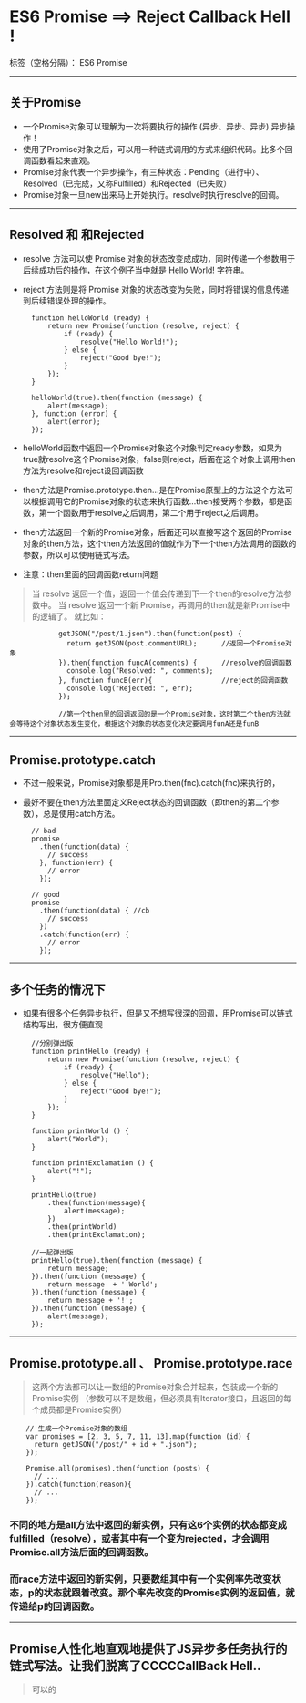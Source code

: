 ﻿# ES6 Promise ==>  Reject Callback Hell !

标签（空格分隔）： ES6 Promise

---

## 关于Promise
- 一个Promise对象可以理解为一次将要执行的操作 (异步、异步、异步) 异步操作！
- 使用了Promise对象之后，可以用一种链式调用的方式来组织代码。比多个回调函数看起来直观。
- Promise对象代表一个异步操作，有三种状态：Pending（进行中）、Resolved（已完成，又称Fulfilled）和Rejected（已失败）
- Promise对象一旦new出来马上开始执行。resolve时执行resolve的回调。


----------
## Resolved 和 和Rejected
- resolve 方法可以使 Promise 对象的状态改变成成功，同时传递一个参数用于后续成功后的操作，在这个例子当中就是 Hello World! 字符串。
- reject 方法则是将 Promise 对象的状态改变为失败，同时将错误的信息传递到后续错误处理的操作。

        function helloWorld (ready) {
            return new Promise(function (resolve, reject) {
                if (ready) {
                    resolve("Hello World!");
                } else {
                    reject("Good bye!");
                }
            });
        }
        
        helloWorld(true).then(function (message) {
            alert(message);
        }, function (error) {
            alert(error);
        });
- helloWorld函数中返回一个Promise对象这个对象判定ready参数，如果为true就resolve这个Promise对象，false则reject，后面在这个对象上调用then方法为resolve和reject设回调函数
- then方法是Promise.prototype.then...是在Promise原型上的方法这个方法可以根据调用它的Promise对象的状态来执行函数...then接受两个参数，都是函数，第一个函数用于resolve之后调用，第二个用于reject之后调用。
- then方法返回一个新的Promise对象，后面还可以直接写这个返回的Promise对象的then方法，这个then方法返回的值就作为下一个then方法调用的函数的参数，所以可以使用链式写法。
- 注意：then里面的回调函数return问题
> 当 resolve 返回一个值，返回一个值会传递到下一个then的resolve方法参数中。
> 当 resolve 返回一个新 Promise，再调用的then就是新Promise中的逻辑了。
就比如：
  
                getJSON("/post/1.json").then(function(post) {
                  return getJSON(post.commentURL);      //返回一个Promise对象
                }).then(function funcA(comments) {      //resolve的回调函数
                  console.log("Resolved: ", comments);
                }, function funcB(err){                 //reject的回调函数
                  console.log("Rejected: ", err);
                });

                //第一个then里的回调返回的是一个Promise对象，这时第二个then方法就会等待这个对象状态发生变化，根据这个对象的状态变化决定要调用funA还是funB
                


----------
## Promise.prototype.catch
- 不过一般来说，Promise对象都是用Pro.then(fnc).catch(fnc)来执行的，
- 最好不要在then方法里面定义Reject状态的回调函数（即then的第二个参数），总是使用catch方法。

        // bad
        promise
          .then(function(data) {
            // success
          }, function(err) {
            // error
          });
        
        // good
        promise
          .then(function(data) { //cb
            // success
          })
          .catch(function(err) {
            // error
          });


----------
## 多个任务的情况下
- 如果有很多个任务异步执行，但是又不想写很深的回调，用Promise可以链式结构写出，很方便直观
        

        //分别弹出版
        function printHello (ready) {
            return new Promise(function (resolve, reject) {
                if (ready) {
                    resolve("Hello");
                } else {
                    reject("Good bye!");
                }
            });
        }
        
        function printWorld () {
            alert("World");
        }
        
        function printExclamation () {
            alert("!");
        }
        
        printHello(true)
            .then(function(message){
                alert(message);
            })
            .then(printWorld)
            .then(printExclamation);
        
        //一起弹出版
        printHello(true).then(function (message) {
            return message;
        }).then(function (message) {
            return message  + ' World';
        }).then(function (message) {
            return message + '!';
        }).then(function (message) {
            alert(message);
        });



----------
## Promise.prototype.all 、 Promise.prototype.race
> 这两个方法都可以让一数组的Promise对象合并起来，包装成一个新的Promise实例 （参数可以不是数组，但必须具有Iterator接口，且返回的每个成员都是Promise实例）

        // 生成一个Promise对象的数组
        var promises = [2, 3, 5, 7, 11, 13].map(function (id) {
          return getJSON("/post/" + id + ".json");
        });
        
        Promise.all(promises).then(function (posts) {
          // ...
        }).catch(function(reason){
          // ...
        });
        
### 不同的地方是all方法中返回的新实例，只有这6个实例的状态都变成fulfilled（resolve），或者其中有一个变为rejected，才会调用Promise.all方法后面的回调函数。
### 而race方法中返回的新实例，只要数组其中有一个实例率先改变状态，p的状态就跟着改变。那个率先改变的Promise实例的返回值，就传递给p的回调函数。


----------
## Promise人性化地直观地提供了JS异步多任务执行的链式写法。让我们脱离了CCCCCallBack Hell..

> 可以的